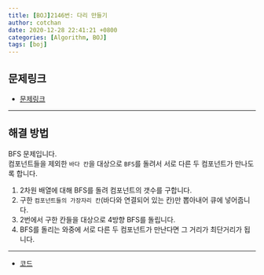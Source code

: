 ```yaml
---
title: [BOJ]2146번: 다리 만들기
author: cotchan
date: 2020-12-28 22:41:21 +0800
categories: [Algorithm, BOJ]
tags: [boj]
---
```


## 문제링크

+ [문제링크](https://www.acmicpc.net/problem/2146)

---


## 해결 방법

BFS 문제입니다.    
컴포넌트들을 제외한 `바다 칸`을 대상으로 `BFS`를 돌려서 서로 다른 두 컴포넌트가 만나도록 합니다.         
1. 2차원 배열에 대해 BFS를 돌려 컴포넌트의 갯수를 구합니다.
2. 구한 `컴포넌트들의 가장자리 칸`(바다와 연결되어 있는 칸)만 뽑아내어 큐에 넣어줍니다.
3. 2번에서 구한 칸들을 대상으로 4방향 BFS를 돌립니다.
4. BFS를 돌리는 와중에 서로 다른 두 컴포넌트가 만난다면 그 거리가 최단거리가 됩니다. 
 

---

+ [코드](https://github.com/cotchan/algorithm/blob/main/cpp/BOJ/BOJ2146.cc)
